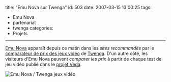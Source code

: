 title: "Emu Nova sur Twenga"
id: 503
date: 2007-03-15 13:00:25
tags: 
- Emu Nova
- partenariat
- twenga
categories: 
- Projets
---

[Emu Nova](http://www.emunova.net/) apparaît depuis ce matin dans les _sites recommandés_ par le [comparateur de prix des jeux vidéo](http://www.twenga.fr/dir-Jeux-video) de [Twenga](http://www.twenga.fr/). D'un autre côté, les visiteurs d'Emu Nova peuvent _comparer les prix_ à partir de chaque test de jeu vidéo publié dans le [projet Veda](http://www.emunova.net/veda/).

![Emu Nova / Twenga jeux vidéo](https://oncletom.io/images/2007/03/emunova-twenga.png)